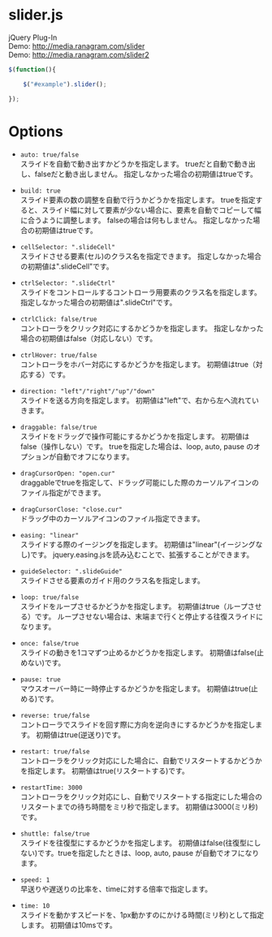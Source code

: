 slider.js
=========
jQuery Plug-In  
Demo: http://media.ranagram.com/slider  
Demo: http://media.ranagram.com/slider2  

```javascript
$(function(){

	$("#example").slider();

});
```

# Options
- `auto: true/false`  
	スライドを自動で動き出すかどうかを指定します。
	trueだと自動で動き出し、falseだと動き出しません。
	指定しなかった場合の初期値はtrueです。

- `build: true`  
	スライド要素の数の調整を自動で行うかどうかを指定します。
	trueを指定すると、スライド幅に対して要素が少ない場合に、要素を自動でコピーして幅に合うように調整します。
	falseの場合は何もしません。
	指定しなかった場合の初期値はtrueです。

- `cellSelector: ".slideCell"`  
	スライドさせる要素(セル)のクラス名を指定できます。
	指定しなかった場合の初期値は".slideCell"です。

- `ctrlSelector: ".slideCtrl"`  
	スライドをコントロールするコントローラ用要素のクラス名を指定します。
	指定しなかった場合の初期値は".slideCtrl"です。

- `ctrlClick: false/true`  
	コントローラをクリック対応にするかどうかを指定します。
	指定しなかった場合の初期値はfalse（対応しない）です。

- `ctrlHover: true/false`  
	コントローラをホバー対応にするかどうかを指定します。
	初期値はtrue（対応する）です。

- `direction: "left"/"right"/"up"/"down"`  
	スライドを送る方向を指定します。
	初期値は"left"で、右から左へ流れていきます。

- `draggable: false/true`  
	スライドをドラッグで操作可能にするかどうかを指定します。
	初期値はfalse（操作しない）です。
	trueを指定した場合は、loop, auto, pause のオプションが自動でオフになります。

- `dragCursorOpen: "open.cur"`  
	draggableでtrueを指定して、ドラッグ可能にした際のカーソルアイコンのファイル指定ができます。

- `dragCursorClose: "close.cur"`  
	ドラッグ中のカーソルアイコンのファイル指定できます。

- `easing: "linear"`  
	スライドする際のイージングを指定します。
	初期値は"linear"(イージングなし)です。
	jquery.easing.jsを読み込むことで、拡張することができます。

- `guideSelector: ".slideGuide"`  
	スライドさせる要素のガイド用のクラス名を指定します。

- `loop: true/false`  
	スライドをループさせるかどうかを指定します。
	初期値はtrue（ループさせる）です。
	ループさせない場合は、末端まで行くと停止する往復スライドになります。

- `once: false/true`  
	スライドの動きを1コマずつ止めるかどうかを指定します。
	初期値はfalse(止めない)です。

- `pause: true`  
	マウスオーバー時に一時停止するかどうかを指定します。
	初期値はtrue(止める)です。

- `reverse: true/false`  
	コントローラでスライドを回す際に方向を逆向きにするかどうかを指定します。
	初期値はtrue(逆送り)です。

- `restart: true/false`  
	コントローラをクリック対応にした場合に、自動でリスタートするかどうかを指定します。
	初期値はtrue(リスタートする)です。

- `restartTime: 3000`  
	コントローラをクリック対応にし、自動でリスタートする指定にした場合のリスタートまでの待ち時間をミリ秒で指定します。
	初期値は3000(ミリ秒)です。

- `shuttle: false/true`  
	スライドを往復型にするかどうかを指定します。
	初期値はfalse(往復型にしない)です。trueを指定したときは、loop, auto, pause が自動でオフになります。

- `speed: 1`  
	早送りや遅送りの比率を、timeに対する倍率で指定します。

- `time: 10`  
	スライドを動かすスピードを、1px動かすのにかける時間(ミリ秒)として指定します。
	初期値は10msです。
